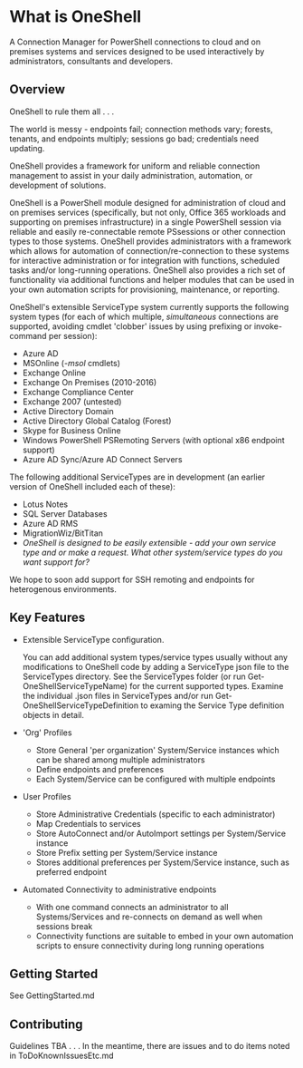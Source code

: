 # What is OneShell

A Connection Manager for PowerShell connections to cloud and on premises systems and services designed to be used interactively by administrators, consultants and developers.

## Overview

OneShell to rule them all . . .

The world is messy - endpoints fail; connection methods vary; forests, tenants, and endpoints multiply; sessions go bad; credentials need updating.

OneShell provides a framework for uniform and reliable connection management to assist in your daily administration, automation, or development of solutions.

OneShell is a PowerShell module designed for administration of cloud and on premises services (specifically, but not only, Office 365 workloads and supporting on premises infrastructure) in a single PowerShell session via reliable and easily re-connectable remote PSsessions or other connection types to those systems. OneShell provides administrators with a framework which allows for automation of connection/re-connection to these systems for interactive administration or for integration with functions, scheduled tasks and/or long-running operations. OneShell also provides a rich set of functionality via additional functions and helper modules that can be used in your own automation scripts for provisioning, maintenance, or reporting.

OneShell's extensible ServiceType system currently supports the following system types (for each of which multiple, _simultaneous_ connections are supported, avoiding cmdlet 'clobber' issues by using prefixing or invoke-command per session):

- Azure AD
- MSOnline (*-msol* cmdlets)
- Exchange Online
- Exchange On Premises (2010-2016)
- Exchange Compliance Center
- Exchange 2007 (untested)
- Active Directory Domain
- Active Directory Global Catalog (Forest)
- Skype for Business Online
- Windows PowerShell PSRemoting Servers (with optional x86 endpoint support)
- Azure AD Sync/Azure AD Connect Servers

The following additional ServiceTypes are in development (an earlier version of OneShell included each of these):

- Lotus Notes
- SQL Server Databases
- Azure AD RMS
- MigrationWiz/BitTitan
- *OneShell is designed to be easily extensible - add your own service type and or make a request.  What other system/service types do you want support for?*

We hope to soon add support for SSH remoting and endpoints for heterogenous environments.

## Key Features

- Extensible ServiceType configuration.

  You can add additional system types/service types usually without any modifications to OneShell code by adding a ServiceType json file to the ServiceTypes directory. See the ServiceTypes folder (or run Get-OneShellServiceTypeName) for the current supported types.  Examine the individual .json files in ServiceTypes and/or run Get-OneShellServiceTypeDefinition to examing the Service Type definition objects in detail.

- 'Org' Profiles
  - Store General 'per organization' System/Service instances which can be shared among multiple administrators
  - Define endpoints and preferences
  - Each System/Service can be configured with multiple endpoints
- User Profiles
  - Store Administrative Credentials (specific to each administrator)
  - Map Credentials to services
  - Store AutoConnect and/or AutoImport settings per System/Service instance
  - Store Prefix setting per System/Service instance
  - Stores additional preferences per System/Service instance, such as preferred endpoint
- Automated Connectivity to administrative endpoints
  - With one command connects an administrator to all Systems/Services and re-connects on demand as well when sessions break
  - Connectivity functions are suitable to embed in your own automation scripts to ensure connectivity during long running operations

## Getting Started

See GettingStarted.md

## Contributing

Guidelines TBA . . .
In the meantime, there are issues and to do items noted in ToDoKnownIssuesEtc.md
